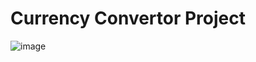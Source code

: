 # Currency Convertor Project

![image](https://github.com/deval274/currencyconvertor-React.js/assets/108268770/1de7b75d-bf39-46bf-9058-521bfb7cc75a)

